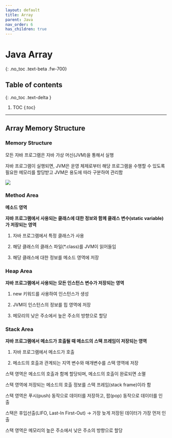 ```yaml
---
layout: default
title: Array 
parent: Java
nav_order: 6
has_children: true
---
```


# Java Array 
{: .no_toc .text-beta .fw-700}

## Table of contents
{: .no_toc .text-delta }

1. TOC
{:toc}

---

## Array Memory Structure

### Memory Structure

모든 자바 프로그램은 자바 가상 머신(JVM)을 통해서 실행

자바 프로그램이 실행되면, JVM은 운영 체제로부터 해당 프로그램을 수행할 수 있도록 필요한 메모리를 할당받고 JVM은 용도에 따라 구분하여 관리함

![](img_java_memory_structure.png)

### Method Area

**메소드 영역**

**자바 프로그램에서 사용되는 클래스에 대한 정보와 함께 클래스 변수(static variable)가 저장되는 영역**

1. 자바 프로그램에서 특정 클래스가 사용

2. 해당 클래스의 클래스 파일(*.class)를 JVM이 읽어들임

3. 해당 클래스에 대한 정보를 메소드 영역에 저장

### Heap Area

**자바 프로그램에서 사용되는 모든 인스턴스 변수가 저장되는 영역**

1. new 키워드를 사용하여 인스턴스가 생성

2. JVM이 인스턴스의 정보를 힙 영역에 저장

3. 메모리의 낮은 주소에서 높은 주소의 방향으로 할당

### Stack Area

**자바 프로그램에서 메소드가 호출될 때 메소드의 스택 프레임이 저장되는 영역**

1. 자바 프로그램에서 메소드가 호출

2. 메소드의 호출과 관계되는 지역 변수와 매개변수를 스택 영역에 저장

스택 영역은 메소드의 호출과 함께 할당되며, 메소드의 호출이 완료되면 소멸

스택 영역에 저장되는 메소드의 호출 정보를 스택 프레임(stack frame)이라 함

스택 영역은 푸시(push) 동작으로 데이터를 저장하고, 팝(pop) 동작으로 데이터를 인출

스택은 후입선출(LIFO, Last-In First-Out) &#8594; 가장 늦게 저장된 데이터가 가장 먼저 인출

스택 영역은 메모리의 높은 주소에서 낮은 주소의 방향으로 할당
